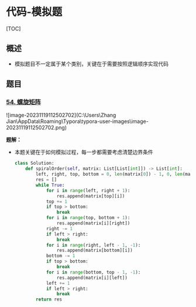 # 代码-模拟题

[TOC]

## 概述

- 模拟题目不一定属于某个类别，关键在于需要按照逻辑顺序实现代码

## 题目

### [54. 螺旋矩阵](https://leetcode.cn/problems/spiral-matrix/)

![image-20231119112502702](C:\Users\Zhang Jian\AppData\Roaming\Typora\typora-user-images\image-20231119112502702.png)

**题解：**

- 本题关键在于如何模拟过程，每一步都需要考虑清楚边界条件

  ```python
  class Solution:
      def spiralOrder(self, matrix: List[List[int]]) -> List[int]:
          left, right, top, bottom = 0, len(matrix[0]) - 1, 0, len(matrix) - 1
          res = []
          while True:
              for i in range(left, right + 1):
                  res.append(matrix[top][i])
              top += 1
              if top > bottom:
                  break
              for i in range(top, bottom + 1):
                  res.append(matrix[i][right])
              right -= 1
              if left > right:
                  break
              for i in range(right, left - 1, -1):
                  res.append(matrix[bottom][i])
              bottom -= 1
              if top > bottom:
                  break
              for i in range(bottom, top - 1, -1):
                  res.append(matrix[i][left])
              left += 1
              if left > right:
                  break
          return res
  ```

### 